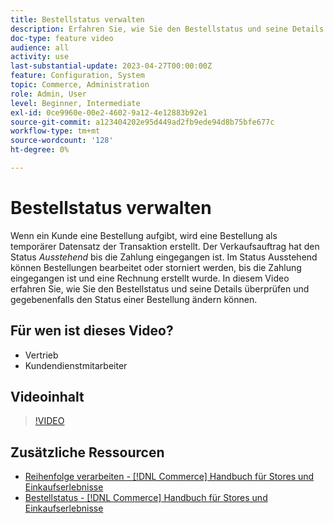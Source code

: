 ```yaml
---
title: Bestellstatus verwalten
description: Erfahren Sie, wie Sie den Bestellstatus und seine Details überprüfen und den Status einer Bestellung ändern können.
doc-type: feature video
audience: all
activity: use
last-substantial-update: 2023-04-27T00:00:00Z
feature: Configuration, System
topic: Commerce, Administration
role: Admin, User
level: Beginner, Intermediate
exl-id: 0ce9960e-00e2-4602-9a12-4e12883b92e1
source-git-commit: a123404202e95d449ad2fb9ede94d8b75bfe677c
workflow-type: tm+mt
source-wordcount: '128'
ht-degree: 0%

---
```


# Bestellstatus verwalten

Wenn ein Kunde eine Bestellung aufgibt, wird eine Bestellung als temporärer Datensatz der Transaktion erstellt. Der Verkaufsauftrag hat den Status _Ausstehend_ bis die Zahlung eingegangen ist. Im Status Ausstehend können Bestellungen bearbeitet oder storniert werden, bis die Zahlung eingegangen ist und eine Rechnung erstellt wurde. In diesem Video erfahren Sie, wie Sie den Bestellstatus und seine Details überprüfen und gegebenenfalls den Status einer Bestellung ändern können.

## Für wen ist dieses Video?

- Vertrieb
- Kundendienstmitarbeiter

## Videoinhalt

>[!VIDEO](https://video.tv.adobe.com/v/343935?quality=12&learn=on)

## Zusätzliche Ressourcen

- [Reihenfolge verarbeiten - [!DNL Commerce] Handbuch für Stores und Einkaufserlebnisse](https://experienceleague.adobe.com/docs/commerce-admin/stores-sales/order-management/orders/order-processing.html#process-an-order)
- [Bestellstatus - [!DNL Commerce] Handbuch für Stores und Einkaufserlebnisse](https://experienceleague.adobe.com/docs/commerce-admin/stores-sales/order-management/orders/order-status.html)
